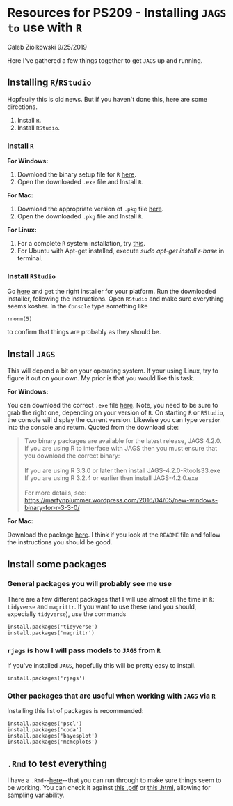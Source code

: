 # Resources for PS209 - Installing `JAGS to` use with `R` 

Caleb Ziolkowski
9/25/2019

Here I've gathered a few things together to get `JAGS` up and running. 

## Installing `R`/`RStudio`

Hopfeully this is old news. But if you haven't done this, here are some directions.

1. Install `R`.
2. Install `RStudio`.

### Install `R`

**For Windows:** 
1. Download the binary setup file for `R` [here](https://cran.r-project.org/bin/windows/base/).
2. Open the downloaded `.exe` file and Install `R`.

**For Mac:** 
1. Download the appropriate version of `.pkg` file [here](https://cran.r-project.org/bin/macosx/).
2. Open the downloaded `.pkg` file and Install `R`.

**For Linux:**
1. For a complete `R` system installation, try [this](https://cran.r-project.org/bin/linux/ubuntu/README).
2. For Ubuntu with Apt-get installed, execute _sudo apt-get install r-base_ in terminal.

### Install `RStudio`

Go [here](https://rstudio.com/products/rstudio/download/) and get the right installer for your platform. Run the downloaded installer, following the instructions. Open `RStudio` and make sure everything seems kosher. In the `Console` type something like 

```
rnorm(5)
```

to confirm that things are probably as they should be. 

## Install `JAGS`

This will depend a bit on your operating system. If your using Linux, try to figure it out on your own. My prior is that you would like this task. 

**For Windows:**

You can download the correct `.exe` file [here](https://sourceforge.net/projects/mcmc-jags/files/JAGS/4.x/Windows/). Note, you need to be sure to grab the right one, depending on your version of `R`. On starting `R` or `RStudio`, the console will display the current version. Likewise you can type `version` into the console and return. Quoted from the download site:

> Two binary packages are available for the latest release, JAGS 4.2.0. If
you are using R to interface with JAGS then you must ensure that you
download the correct binary: \
\
> If you are using R 3.3.0 or later then install JAGS-4.2.0-Rtools33.exe \
> If you are using R 3.2.4 or earlier then install JAGS-4.2.0.exe \
\
> For more details, see:
https://martynplummer.wordpress.com/2016/04/05/new-windows-binary-for-r-3-3-0/

**For Mac:**

Download the package [here](https://sourceforge.net/projects/mcmc-jags/files/JAGS/4.x/Mac%20OS%20X/). I think if you look at the `README` file and follow the instructions you should be good. 

## Install some packages

### General packages you will probably see me use

There are a few different packages that I will use almost all the time in `R`: `tidyverse` and `magrittr`. If you want to use these (and you should, expecially `tidyverse`), use the commands

```
install.packages('tidyverse')
install.packages('magrittr')
```

### `rjags` is how I will pass models to `JAGS` from `R`

If you've installed `JAGS`, hopefully this will be pretty easy to install. 

```
install.packages('rjags')
```

### Other packages that are useful when working with `JAGS` via `R`

Installing this list of packages is recommended:

```
install.packages('pscl')
install.packages('coda')
install.packages('bayesplot')
install.packages('mcmcplots')
```

## `.Rmd` to test everything

 I have a `.Rmd`--[here]()--that you can run through to make sure things seem to be working. You can check it against [this .pdf]() or [this .html](), allowing for sampling variability. 
